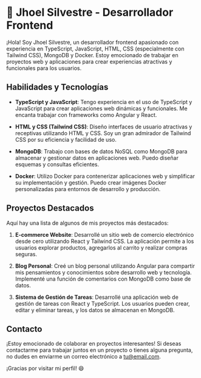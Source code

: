 # 👋 Jhoel Silvestre - Desarrollador Frontend

¡Hola! Soy Jhoel Silvestre, un desarrollador frontend apasionado con experiencia en TypeScript, JavaScript, HTML, CSS (especialmente con Tailwind CSS), MongoDB y Docker. Estoy emocionado de trabajar en proyectos web y aplicaciones para crear experiencias atractivas y funcionales para los usuarios.

## Habilidades y Tecnologías

- **TypeScript y JavaScript**: Tengo experiencia en el uso de TypeScript y JavaScript para crear aplicaciones web dinámicas y funcionales. Me encanta trabajar con frameworks como Angular y React.

- **HTML y CSS (Tailwind CSS)**: Diseño interfaces de usuario atractivas y receptivas utilizando HTML y CSS. Soy un gran admirador de Tailwind CSS por su eficiencia y facilidad de uso.

- **MongoDB**: Trabajo con bases de datos NoSQL como MongoDB para almacenar y gestionar datos en aplicaciones web. Puedo diseñar esquemas y consultas eficientes.

- **Docker**: Utilizo Docker para contenerizar aplicaciones web y simplificar su implementación y gestión. Puedo crear imágenes Docker personalizadas para entornos de desarrollo y producción.

## Proyectos Destacados

Aquí hay una lista de algunos de mis proyectos más destacados:

1. **E-commerce Website**: Desarrollé un sitio web de comercio electrónico desde cero utilizando React y Tailwind CSS. La aplicación permite a los usuarios explorar productos, agregarlos al carrito y realizar compras seguras.

2. **Blog Personal**: Creé un blog personal utilizando Angular para compartir mis pensamientos y conocimientos sobre desarrollo web y tecnología. Implementé una función de comentarios con MongoDB como base de datos.

3. **Sistema de Gestión de Tareas**: Desarrollé una aplicación web de gestión de tareas con React y TypeScript. Los usuarios pueden crear, editar y eliminar tareas, y los datos se almacenan en MongoDB.

## Contacto

¡Estoy emocionado de colaborar en proyectos interesantes! Si deseas contactarme para trabajar juntos en un proyecto o tienes alguna pregunta, no dudes en enviarme un correo electrónico a [tu@email.com](mailto:tu@email.com).

¡Gracias por visitar mi perfil! 😄
